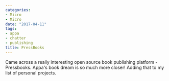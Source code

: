 ```yaml
---
categories:
- Micro
- Micro
date: "2017-04-11"
tags:
- appa
- chatter
- publishing
title: PressBooks
---
```


Came across a really interesting open source book publishing platform - Pressbooks. Appa's book dream is so much more closer! Adding that to my list of personal projects.
